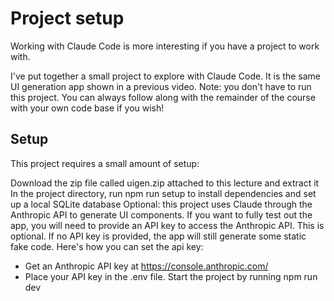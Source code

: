 # Project setup

Working with Claude Code is more interesting if you have a project to work with.

I've put together a small project to explore with Claude Code. It is the same UI generation app shown in a previous video. Note: you don't have to run this project. You can always follow along with the remainder of the course with your own code base if you wish!

##  Setup

This project requires a small amount of setup:

Download the zip file called uigen.zip attached to this lecture and extract it
In the project directory, run npm run setup to install dependencies and set up a local SQLite database
Optional: this project uses Claude through the Anthropic API to generate UI components. If you want to fully test out the app, you will need to provide an API key to access the Anthropic API. This is optional. If no API key is provided, the app will still generate some static fake code. Here's how you can set the api key:
- Get an Anthropic API key at https://console.anthropic.com/
- Place your API key in the .env file.
Start the project by running npm run dev


